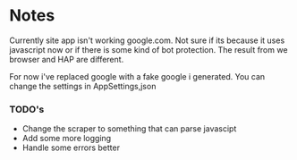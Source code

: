 
# Notes
Currently site app isn't working google.com. 
Not sure if its because it uses javascript now or if there is some kind of bot protection. The result from we browser and HAP are different.

For now i've replaced google with a fake google i generated. You can change the settings in AppSettings,json

### TODO's

 - Change the scraper to something that can parse javascipt
 - Add some more logging
 - Handle some errors better
